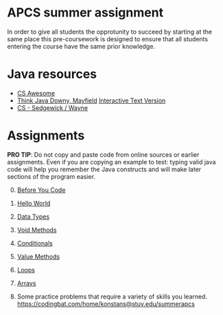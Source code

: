 # APCS summer assignment
In order to give all students the opprotunity to succeed by starting at the same place this pre-coursework is designed to ensure that all students entering the course have the same prior knowledge.

# Java resources
* [CS Awesome](https://runestone.academy/ns/books/published/csawesome/index.html)
* [Think Java Downy, Mayfield](http://greenteapress.com/thinkjava6/html/index.html)
 [Interactive Text Version](https://books.trinket.io/thinkjava/)
* [CS - Sedgewick / Wayne](https://introcs.cs.princeton.edu/java/)

# Assignments
**PRO TIP**: Do not copy and paste code from online sources or earlier assignments. Even if you are copying an example to test: typing valid java code will help you remember the Java constructs and will make later sections of the program easier.

0. [Before You Code](https://github.com/konstantinnovation/SummerAssignmentAPCS/blob/main/00-BeforeYouCode.md)

1. [Hello World](https://github.com/konstantinnovation/SummerAssignmentAPCS/blob/main/01-HelloWorld.md)

2. [Data Types](https://github.com/konstantinnovation/SummerAssignmentAPCS/blob/main/02-DataTypes.md)

3. [Void Methods](https://github.com/konstantinnovation/SummerAssignmentAPCS/blob/main/03-VoidMethods.md)

4. [Conditionals](https://github.com/konstantinnovation/SummerAssignmentAPCS/blob/main/04-Conditionals.md)

5. [Value Methods](https://github.com/konstantinnovation/SummerAssignmentAPCS/blob/main/05-ValueMethods.md)

6. [Loops](https://github.com/konstantinnovation/SummerAssignmentAPCS/blob/main/06-Loops.md)

7. [Arrays](https://github.com/konstantinnovation/SummerAssignmentAPCS/blob/main/07-Arrays.md)

8. Some practice problems that require a variety of skills you learned. https://codingbat.com/home/konstans@stuy.edu/summerapcs
